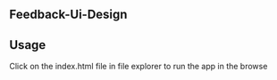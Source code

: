 ## Feedback-Ui-Design

## Usage

Click on the index.html file in file
explorer to run the app in the browse
